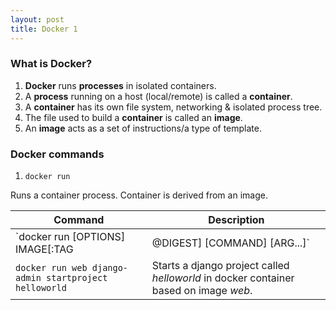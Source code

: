 ```yaml
---
layout: post
title: Docker 1
---
```


### What is Docker?

1. **Docker** runs **processes** in isolated containers.
2. A **process** running on a host (local/remote) is called a **container**.
3. A **container** has its own file system, networking & isolated process tree.
4. The file used to build a **container** is called an **image**.
5. An **image** acts as a set of instructions/a type of template.

### Docker commands

1. `docker run`

Runs a container process. Container is derived from an image.

| Command      | Description |
| ----------- | ----------- |
| `docker run [OPTIONS] IMAGE[:TAG|@DIGEST] [COMMAND] [ARG...]` | General format. |
| `docker run web django-admin startproject helloworld`  | Starts a django project called *helloworld* in docker container based on image *web*. |